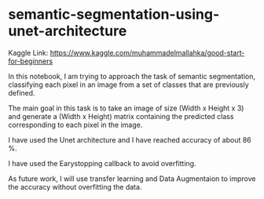 # semantic-segmentation-using-unet-architecture

Kaggle Link: https://www.kaggle.com/muhammadelmallahka/good-start-for-beginners

In this notebook, I am trying to approach the task of semantic segmentation, classifying each pixel in an image from a set of classes that are previously defined.

The main goal in this task is to take an image of size (Width x Height x 3) and generate a (Width x Height) matrix containing the predicted class corresponding to each pixel in the image.

I have used the Unet architecture and I have reached accuracy of about 86 %.

I have used the Earystopping callback to avoid overfitting.

As future work, I will use transfer learning and Data Augmentaion to improve the accuracy without overfitting the data.


